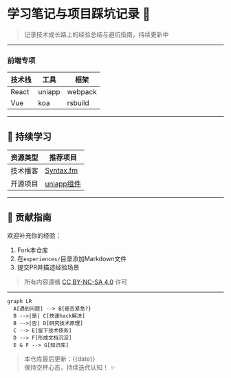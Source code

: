 # 学习笔记与项目踩坑记录 🚀  
> 记录技术成长路上的经验总结与避坑指南，持续更新中  

---

### 前端专项  
| 技术栈       | 工具                  | 框架                |
|--------------|-----------------------|----------------------|
| React        | uniapp                 | webpack |
| Vue         | koa                     | rsbuild        |

---



## 🌱 持续学习  
| 资源类型       | 推荐项目                          |
|----------------|-----------------------------------|
| 技术播客       | [Syntax.fm](https://syntax.fm)    |
| 开源项目       | [uniapp组件](https://github.com/vitejs/vite) |

---

## 🤝 贡献指南  
欢迎补充你的经验：  
1. Fork本仓库  
2. 在`experiences/`目录添加Markdown文件  
3. 提交PR并描述经验场景  

> 所有内容遵循 [CC BY-NC-SA 4.0](LICENSE) 许可

---

```mermaid
graph LR
  A[遇到问题] --> B{是否紧急?}
  B -->|是| C[快速hack解决]
  B -->|否| D[研究技术原理]
  C --> E[留下技术债务]
  D --> F[形成文档沉淀]
  E & F --> G[知识库]
```

> 本仓库最后更新：{{date}}  
> 保持空杯心态，持续迭代认知！ ✨
